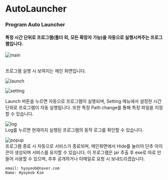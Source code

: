 # AutoLauncher
<h3>Program Auto Launcher</h3>
<h4>특정 시간 단위로 프로그램(폴더 외, 모든 확장자 가능)을 자동으로 실행시켜주는 프로그램입니다.</h4>

![main](https://user-images.githubusercontent.com/40781419/54646735-6be96400-4ae3-11e9-93a5-61d3dde10e03.png)

<br>프로그램 실행 시 보여지는 메인 화면입니다.

![launch](https://user-images.githubusercontent.com/40781419/54646724-612ecf00-4ae3-11e9-8650-b348c1d25ab2.png)

![setting](https://user-images.githubusercontent.com/40781419/54646733-6b50cd80-4ae3-11e9-9cfe-78c716eafad9.png)

Launch 버튼을 누르면 자동으로 프로그램이 실행되며, Setting 메뉴에서 설정한 시간 단위로 프로그램이 자동 실행됩니다. 또한 특정 Path change를 통해 특정 파일을 지정할 수 있습니다.<br>

![log](https://user-images.githubusercontent.com/40781419/54646734-6b50cd80-4ae3-11e9-8b54-8ac698830487.png)
<br>Log를 누르면 현재까지 실행된 프로그램의 동작 로그를 확인할 수 있습니다. <br>

![popup](https://user-images.githubusercontent.com/40781419/54646731-6b50cd80-4ae3-11e9-9ed7-c3d2b8edd0fe.png)
<br>프로그램 종료 시 자동으로 서비스가 종료되며, 메인화면에서 Hide를 눌러야 단추 아이콘이 생성되며 서비스를 유지할 수 있습니다. 이 프로그램은 jar 추출 후 exe로 따로 만들어 사용할 수 있으며, 추후 공개하거나 이메일로 요청 시 보내드리겠습니다.<br>

    email: hyoyeob@naver.com
    Name: Hyoyeob Kim
